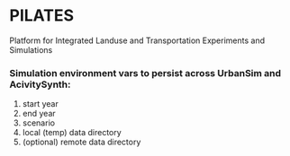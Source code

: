 # PILATES
Platform for Integrated Landuse and Transportation Experiments and Simulations


### Simulation environment vars to persist across UrbanSim and AcivitySynth:
1. start year
2. end year
3. scenario
4. local (temp) data directory
5. (optional) remote data directory
